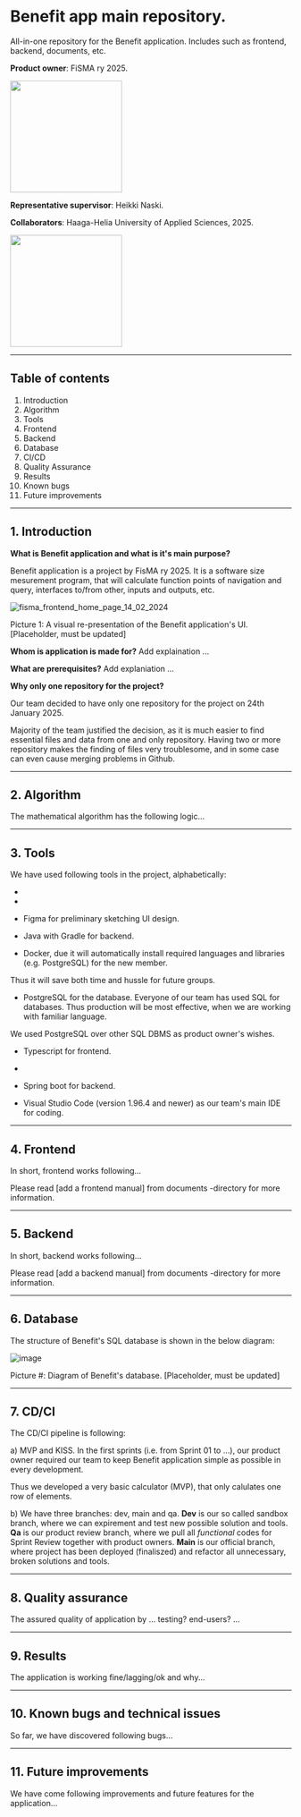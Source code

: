 # Benefit app main repository.
All-in-one repository for the Benefit application. Includes such as frontend, backend, documents, etc.

**Product owner**: FiSMA ry 2025.

<img src="https://www.fisma.fi/wp-content/uploads/2022/03/cropped-Fisma_logo.png" width="200">

**Representative supervisor**: Heikki Naski.



**Collaborators**: Haaga-Helia University of Applied Sciences, 2025.

<img src="https://www.haaga-helia.fi/themes/custom/hh/logo.png" width="200">


---

## Table of contents

1. Introduction
2. Algorithm
3. Tools
4. Frontend
5. Backend
6. Database
7. CI/CD
8. Quality Assurance
9. Results
10. Known bugs
11. Future improvements

---

## 1. Introduction


**What is Benefit application and what is it's main purpose?**

Benefit application is a project by FisMA ry 2025. It is a software size mesurement program, 
that will calculate function points of navigation and query, interfaces to/from other,
inputs and outputs, etc.

![fisma_frontend_home_page_14_02_2024](https://github.com/user-attachments/assets/50d90e91-6d70-4b11-b9be-ac36b82894ea)

Picture 1: A visual re-presentation of the Benefit application's UI. [Placeholder, must be updated]


**Whom is application is made for?**
Add explaination ...


**What are prerequisites?**
Add explaniation ...


**Why only one repository for the project?**

Our team decided to have only one repository for the project on 24th January 2025.

Majority of the team justified the decision, as it is much easier
to find essential files and data from one and only repository.
Having two or more repository makes the finding of files very troublesome,
and in some case can even cause merging problems in Github.

---

## 2. Algorithm

The mathematical algorithm has the following logic...

---

## 3. Tools

We have used following tools in the project, alphabetically:

* 
* 

* Figma for preliminary sketching UI design. 

* Java with Gradle for backend.

* Docker, due it will automatically install required languages and libraries 
(e.g. PostgreSQL) for the new member.

Thus it will save both time and hussle for future groups.  

* PostgreSQL for the database. Everyone of our team has used SQL for databases. 
Thus production will be most effective, when we are working with familiar language.

We used PostgreSQL over other SQL DBMS as product owner's wishes. 

* Typescript for frontend.
* 
* Spring boot for backend.

* Visual Studio Code (version 1.96.4 and newer) as our team's main IDE for coding. 



---

## 4. Frontend

In short, frontend works following...

Please read [add a frontend manual] from documents -directory for more information.

---

## 5. Backend

In short, backend works following...

Please read [add a backend manual] from documents -directory for more information.

---

## 6. Database

The structure of Benefit's SQL database is shown in the below diagram:

![image](https://github.com/user-attachments/assets/611727fa-ba96-406b-ae10-19047d533e72)

Picture #: Diagram of Benefit's database. [Placeholder, must be updated]

---

## 7. CD/CI

The CD/CI pipeline is following:

a) MVP and KISS. In the first sprints (i.e. from Sprint 01 to ...),
our product owner required our team to keep Benefit application simple as possible
in every development.

Thus we developed a very basic calculator (MVP), that only calulates one row of elements.

b) We have three branches: dev, main and qa.
  **Dev** is our so called sandbox branch, where we can expirement and test new possible solution and tools.
  **Qa** is our product review branch, where we pull all _functional_ codes for Sprint Review together with product owners.
  **Main** is our official branch, where project has been deployed (finaliszed) and refactor all unnecessary, broken solutions and tools.

---

## 8. Quality assurance

The assured quality of application by ... testing? end-users? ...

---

## 9. Results

The application is working fine/lagging/ok and why...

---

## 10. Known bugs and technical issues

So far, we have discovered following bugs...

---

## 11. Future improvements

We have come following improvements and future features for the application...
